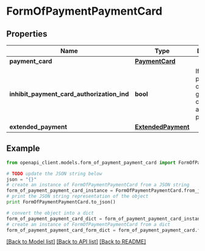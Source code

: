 # FormOfPaymentPaymentCard


## Properties
Name | Type | Description | Notes
------------ | ------------- | ------------- | -------------
**payment_card** | [**PaymentCard**](PaymentCard.md) |  | [optional] 
**inhibit_payment_card_authorization_ind** | **bool** | If true, the payment card will not go through card authorization process | [optional] 
**extended_payment** | [**ExtendedPayment**](ExtendedPayment.md) |  | [optional] 

## Example

```python
from openapi_client.models.form_of_payment_payment_card import FormOfPaymentPaymentCard

# TODO update the JSON string below
json = "{}"
# create an instance of FormOfPaymentPaymentCard from a JSON string
form_of_payment_payment_card_instance = FormOfPaymentPaymentCard.from_json(json)
# print the JSON string representation of the object
print FormOfPaymentPaymentCard.to_json()

# convert the object into a dict
form_of_payment_payment_card_dict = form_of_payment_payment_card_instance.to_dict()
# create an instance of FormOfPaymentPaymentCard from a dict
form_of_payment_payment_card_form_dict = form_of_payment_payment_card.from_dict(form_of_payment_payment_card_dict)
```
[[Back to Model list]](../README.md#documentation-for-models) [[Back to API list]](../README.md#documentation-for-api-endpoints) [[Back to README]](../README.md)


